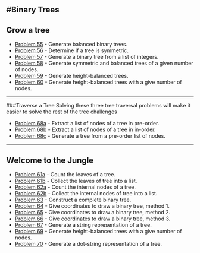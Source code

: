 #Binary Trees
---

## Grow a tree

* [Problem 55](p/p55.md) - Generate balanced binary trees.
* [Problem 56](p/p56.md) - Determine if a tree is symmetric.
* [Problem 57](p/p57.md) - Generate a binary tree from a list of integers.
* [Problem 58](p/p58.md) - Generate symmetric and balanced trees of a given number of nodes.
* [Problem 59](p/p59.md) - Generate height-balanced trees.
* [Problem 60](p/p60.md) - Generate height-balanced trees with a give number of nodes. 

---
###Traverse a Tree
Solving these three tree traversal problems will make it easier to solve the rest of the tree challenges

* [Problem 68a](p/p68a.md) - Extract a list of nodes of a tree in pre-order. 
* [Problem 68b](p/p68b.md) - Extract a list of nodes of a tree in in-order. 
* [Problem 68c](p/p68c.md) - Generate a tree from a pre-order list of nodes. 

---

## Welcome to the Jungle
* [Problem 61a](p/p61a.md) - Count the leaves of a tree.
* [Problem 61b](p/p61b.md) - Collect the leaves of tree into a list.
* [Problem 62a](p/p62a.md) - Count the internal nodes of a tree.
* [Problem 62b](p/p62b.md) - Collect the  internal nodes of tree into a list.
* [Problem 63](p/p63.md) - Construct a complete binary tree.
* [Problem 64](p/p64.md) - Give coordinates to draw a binary tree, method 1.
* [Problem 65](p/p65.md) - Give coordinates to draw a binary tree, method 2. 
* [Problem 66](p/p66.md) - Give coordinates to draw a binary tree, method 3. 
* [Problem 67](p/p67.md) - Generate a string representation of a tree.
* [Problem 69](p/p69.md) - Generate height-balanced trees with a give number of nodes.
* [Problem 70](p/p70.md) - Generate a dot-string representation of a tree. 




